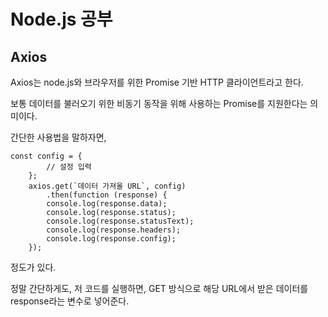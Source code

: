 # Node.js 공부

## Axios

Axios는 node.js와 브라우저를 위한 Promise 기반 HTTP 클라이언트라고 한다.

보통 데이터를 불러오기 위한 비동기 동작을 위해 사용하는 Promise를 지원한다는 의미이다.

간단한 사용법을 말하자면,

```
const config = {
        // 설정 입력
    };
    axios.get(`데이터 가져올 URL`, config)
        .then(function (response) {
        console.log(response.data);
        console.log(response.status);
        console.log(response.statusText);
        console.log(response.headers);
        console.log(response.config);
    });
```

정도가 있다.

정말 간단하게도, 저 코드를 실행하면, GET 방식으로 해당 URL에서 받은 데이터를 response라는 변수로 넣어준다.
